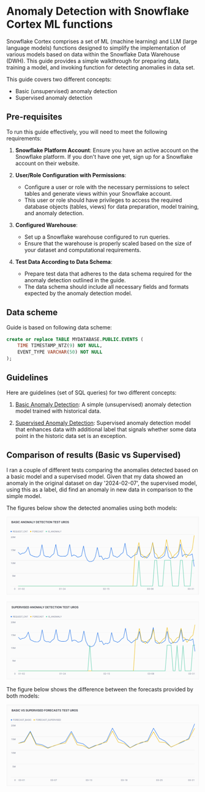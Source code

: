 # Anomaly Detection with Snowflake Cortex ML functions

Snowflake Cortex comprises a set of ML (machine learning) and LLM (large language models) functions designed to simplify the implementation of various models based on data within the Snowflake Data Warehouse (DWH). This guide provides a simple walkthrough for preparing data, training a model, and invoking function for detecting anomalies in data set.

This guide covers two different concepts:

- Basic (unsupervised) anomaly detection
- Supervised anomaly detection

## Pre-requisites

To run this guide effectively, you will need to meet the following requirements:

1. **Snowflake Platform Account**: Ensure you have an active account on the Snowflake platform. If you don't have one yet, sign up for a Snowflake account on their website.

2. **User/Role Configuration with Permissions**:
   - Configure a user or role with the necessary permissions to select tables and generate views within your Snowflake account.
   - This user or role should have privileges to access the required database objects (tables, views) for data preparation, model training, and anomaly detection.

3. **Configured Warehouse**:
   - Set up a Snowflake warehouse configured to run queries. 
   - Ensure that the warehouse is properly scaled based on the size of your dataset and computational requirements.

4. **Test Data According to Data Schema**:
   - Prepare test data that adheres to the data schema required for the anomaly detection outlined in the guide.
   - The data schema should include all necessary fields and formats expected by the anomaly detection model.


## Data scheme

Guide is based on following data scheme:
```sql
create or replace TABLE MYDATABASE.PUBLIC.EVENTS (
	TIME TIMESTAMP_NTZ(9) NOT NULL,
	EVENT_TYPE VARCHAR(50) NOT NULL
);
```
## Guidelines

Here are guidelines (set of SQL queries) for two different concepts:

1. [Basic Anomaly Detection](basic-anomaly-detection.sql): A simple (unsupervised) anomaly detection model trained with historical data.

2. [Supervised Anomaly Detection](supervised-anomaly-detection.sql): Supervised anomaly detection model that enhances data with additional label that signals whether some data point in the historic data set is an exception.

## Comparison of results (Basic vs Supervised)

I ran a couple of different tests comparing the anomalies detected based on a basic model and a supervised model. Given that my data showed an anomaly in the original dataset on day '2024-02-07', the supervised model, using this as a label, did find an anomaly in new data in comparison to the simple model.

The figures below show the detected anomalies using both models:

![Basic anomaly detection](basic-anomaly-detection.png)

![Supervised anomaly detection](supervised-anomaly-detection.png)

The figure below shows the difference between the forecasts provided by both models:

![Forecasts generated by Basic and Supervised Models](basic-vs-supervised-forecasts.png)